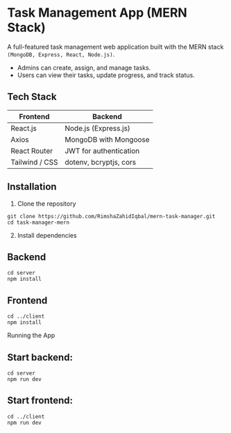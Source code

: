 # Task Management App (MERN Stack)
A full-featured task management web application built with the MERN stack `(MongoDB, Express, React, Node.js)`. 
- Admins can create, assign, and manage tasks.
- Users can view their tasks, update progress, and track status.

## Tech Stack

| Frontend       |       Backend          |
|----------------|------------------------|
| React.js       | Node.js (Express.js)   |
| Axios          | MongoDB with Mongoose  |
| React Router   | JWT for authentication |
| Tailwind / CSS | dotenv, bcryptjs, cors |

##  Installation

1. Clone the repository

```
git clone https://github.com/RimshaZahidIqbal/mern-task-manager.git
cd task-manager-mern
```
2. Install dependencies

## Backend

```
cd server
npm install
```
## Frontend
```
cd ../client
npm install
```
Running the App

## Start backend:
```
cd server
npm run dev
```
## Start frontend:
```
cd ../client
npm run dev
```